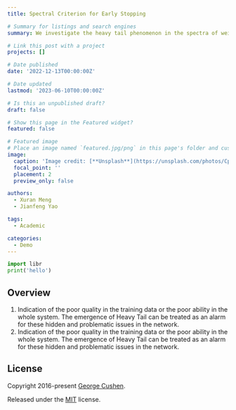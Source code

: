 ```yaml
---
title: Spectral Criterion for Early Stopping

# Summary for listings and search engines
summary: We investigate the heavy tail phenomenon in the spectra of weight matrices, and propose spectral criterion based on the heavy tail to guide the early stopping.

# Link this post with a project
projects: []

# Date published
date: '2022-12-13T00:00:00Z'

# Date updated
lastmod: '2023-06-10T00:00:00Z'

# Is this an unpublished draft?
draft: false

# Show this page in the Featured widget?
featured: false

# Featured image
# Place an image named `featured.jpg/png` in this page's folder and customize its options here.
image:
  caption: 'Image credit: [**Unsplash**](https://unsplash.com/photos/CpkOjOcXdUY)'
  focal_point: ''
  placement: 2
  preview_only: false

authors:
  - Xuran Meng
  - Jianfeng Yao

tags:
  - Academic

categories:
  - Demo
---
```


```python
import libr
print('hello')
```

## Overview

1. Indication of the poor quality in the training data or the poor ability in the whole system. The emergence of Heavy Tail can be treated as an alarm for these hidden and problematic issues in the network.
2. Indication of the poor quality in the training data or the poor ability in the whole system. The emergence of Heavy Tail can be treated as an alarm for these hidden and problematic issues in the network.


## License

Copyright 2016-present [George Cushen](https://georgecushen.com).

Released under the [MIT](https://github.com/wowchemy/wowchemy-hugo-themes/blob/master/LICENSE.md) license.
